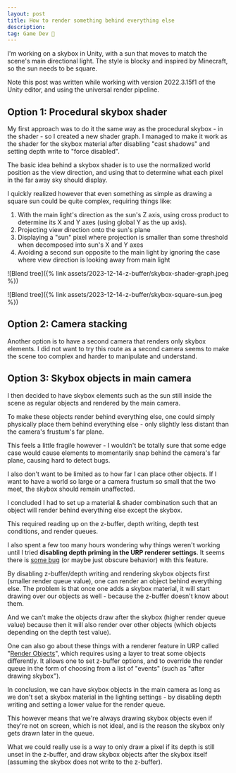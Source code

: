 ```yaml
---
layout: post
title: How to render something behind everything else
description:
tag: Game Dev 👾
---
```


I'm working on a skybox in Unity, with a sun that moves to match the scene's main directional light. The style is blocky and inspired by Minecraft, so the sun needs to be square.

Note this post was written while working with version 2022.3.15f1 of the Unity editor, and using the universal render pipeline.

## Option 1: Procedural skybox shader

My first approach was to do it the same way as the procedural skybox - in the shader - so I created a new shader graph. I managed to make it work as the shader for the skybox material after disabling "cast shadows" and setting depth write to "force disabled".

The basic idea behind a skybox shader is to use the normalized world position as the view direction, and using that to determine what each pixel in the far away sky should display.

I quickly realized however that even something as simple as drawing a square sun could be quite complex, requiring things like:

1. With the main light's direction as the sun's Z axis, using cross product to determine its X and Y axes (using global Y as the up axis).
1. Projecting view direction onto the sun's plane
1. Displaying a "sun" pixel where projection is smaller than some threshold when decomposed into sun's X and Y axes
1. Avoiding a second sun opposite to the main light by ignoring the case where view direction is looking away from main light

![Blend tree]({% link assets/2023-12-14-z-buffer/skybox-shader-graph.jpeg %})

![Blend tree]({% link assets/2023-12-14-z-buffer/skybox-square-sun.jpeg %})

## Option 2: Camera stacking

Another option is to have a second camera that renders only skybox elements. I did not want to try this route as a second camera seems to make the scene too complex and harder to manipulate and understand.

## Option 3: Skybox objects in main camera

I then decided to have skybox elements such as the sun still inside the scene as regular objects and rendered by the main camera.

To make these objects render behind everything else, one could simply physically place them behind everything else - only slightly less distant than the camera's frustum's far plane.

This feels a little fragile however - I wouldn't be totally sure that some edge case would cause elements to momentarily snap behind the camera's far plane, causing hard to detect bugs.

I also don't want to be limited as to how far I can place other objects. If I want to have a world so large or a camera frustum so small that the two meet, the skybox should remain unaffected.

I concluded I had to set up a material & shader combination such that an object will render behind everything else except the skybox.

This required reading up on the z-buffer, depth writing, depth test conditions, and render queues.

I also spent a few too many hours wondering why things weren't working until I tried **disabling depth priming in the URP renderer settings**. It seems there is [some bug](https://forum.unity.com/threads/depth-priming-breaks-depth-write.1527241/) (or maybe just obscure behavior) with this feature.

By disabling z-buffer/depth writing and rendering skybox objects first (smaller render queue value), one can render an object behind everything else. The problem is that once one adds a skybox material, it will start drawing over our objects as well - because the z-buffer doesn't know about them.

And we can't make the objects draw after the skybox (higher render queue value) because then it will also render over other objects (which objects depending on the depth test value).

One can also go about these things with a renderer feature in URP called "[Render Objects](https://docs.unity3d.com/Packages/com.unity.render-pipelines.universal@14.0/manual/renderer-features/renderer-feature-render-objects.html)", which requires using a layer to treat some objects differently. It allows one to set z-buffer options, and to override the render queue in the form of choosing from a list of "events" (such as "after drawing skybox").

In conclusion, we can have skybox objects in the main camera as long as we don't set a skybox material in the lighting settings - by disabling depth writing and setting a lower value for the render queue.

This however means that we're always drawing skybox objects even if they're not on screen, which is not ideal, and is the reason the skybox only gets drawn later in the queue.

What we could really use is a way to only draw a pixel if its depth is still unset in the z-buffer, and draw skybox objects after the skybox itself (assuming the skybox does not write to the z-buffer).
